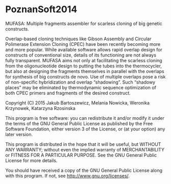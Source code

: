 PoznanSoft2014
======

MUFASA: Multiple fragments assembler for scarless cloning of big genetic constructs.

Overlap-based cloning techniques like Gibson Assembly and Circular Polimerase Extension Cloning (CPEC) have been recently becoming more and more popular. While available software allows rapid overlap design for constructs of conventional size, details of its functioning are not always fully transparent. MUFASA aims not only at facilitating the scarless cloning from the oligonucleotide design to putting the tubes into the thermocycler, but also at designing the fragments themselves in parallel with the overlaps for synthesis of big constructs de novo. Use of multiple overlaps pose a risk of non-specific hybridization and overlap “shadowing”. Such “shadowy places” may be eliminated by thermodynamic sequence optimization of both CPEC primers and fragments of the desired construct.


Copyright (C) 2015  Jakub Bartoszewicz, Melania Nowicka, Weronika Krzynowek, Katarzyna Rzosinska

This program is free software: you can redistribute it and/or modify
it under the terms of the GNU General Public License as published by
the Free Software Foundation, either version 3 of the License, or
(at your option) any later version.

This program is distributed in the hope that it will be useful,
but WITHOUT ANY WARRANTY; without even the implied warranty of
MERCHANTABILITY or FITNESS FOR A PARTICULAR PURPOSE.  See the
GNU General Public License for more details.

You should have received a copy of the GNU General Public License
along with this program.  If not, see <http://www.gnu.org/licenses/>.
